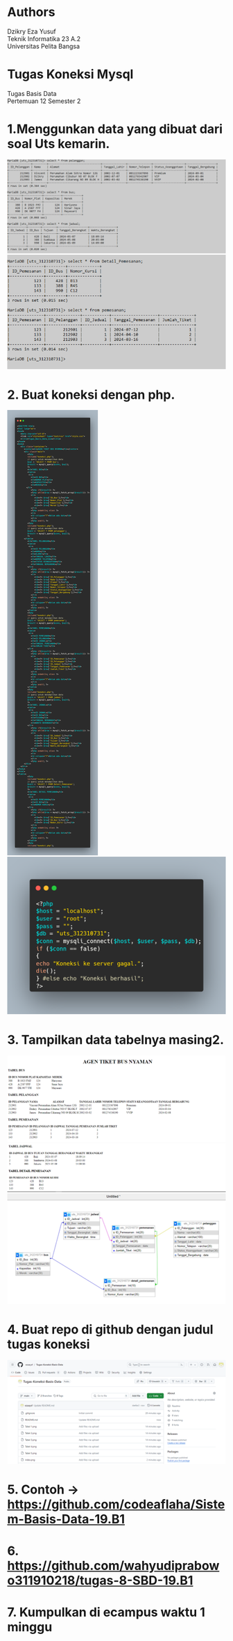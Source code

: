 # Authors
Dzikry Eza Yusuf <br>
Teknik Informatika 23 A.2 <br>
Universitas Pelita Bangsa

# Tugas Koneksi Mysql
Tugas Basis Data <br>
Pertemuan 12 Semester 2

# 1.Menggunkan data yang dibuat dari soal Uts kemarin.
 <img src="Tabel 1.png" img>
 <img src="Tabel 2.png" img>
 
# 2.	Buat koneksi dengan php.
 <img src="index.png" img>
 <img src="koneksi.png" img>

# 3.	Tampilkan data tabelnya masing2.
 <img src="Tabel 3.png" img>
 <img src="Tabel 4.png" img>
 <img src="Tabel 5.png" img>
 
# 4.	Buat repo di github dengan judul tugas koneksi
 <img src="ss github.png" img>
 
# 5.	Contoh -> https://github.com/codeaflaha/Sistem-Basis-Data-19.B1

# 6.	https://github.com/wahyudiprabowo311910218/tugas-8-SBD-19.B1

# 7.	Kumpulkan di ecampus waktu 1 minggu

